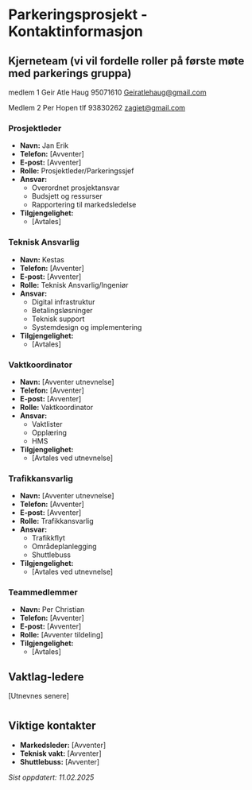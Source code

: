 # Parkeringsprosjekt - Kontaktinformasjon

## Kjerneteam (vi vil fordelle roller på første møte med parkerings gruppa)

medlem 1 
Geir Atle Haug 95071610 Geiratlehaug@gmail.com 

Medlem 2
Per Hopen tlf 93830262 zagiet@gmail.com



### Prosjektleder

- **Navn:** Jan Erik
- **Telefon:** [Avventer]
- **E-post:** [Avventer]
- **Rolle:** Prosjektleder/Parkeringssjef
- **Ansvar:**
  * Overordnet prosjektansvar
  * Budsjett og ressurser
  * Rapportering til markedsledelse
- **Tilgjengelighet:** 
  * [Avtales]

### Teknisk Ansvarlig

- **Navn:** Kestas
- **Telefon:** [Avventer]
- **E-post:** [Avventer]
- **Rolle:** Teknisk Ansvarlig/Ingeniør
- **Ansvar:**
  * Digital infrastruktur
  * Betalingsløsninger
  * Teknisk support
  * Systemdesign og implementering
- **Tilgjengelighet:**
  * [Avtales]

### Vaktkoordinator

- **Navn:** [Avventer utnevnelse]
- **Telefon:** [Avventer]
- **E-post:** [Avventer]
- **Rolle:** Vaktkoordinator
- **Ansvar:**
  * Vaktlister
  * Opplæring
  * HMS
- **Tilgjengelighet:**
  * [Avtales ved utnevnelse]

### Trafikkansvarlig

- **Navn:** [Avventer utnevnelse]
- **Telefon:** [Avventer]
- **E-post:** [Avventer]
- **Rolle:** Trafikkansvarlig
- **Ansvar:**
  * Trafikkflyt
  * Områdeplanlegging
  * Shuttlebuss
- **Tilgjengelighet:**
  * [Avtales ved utnevnelse]

### Teammedlemmer

- **Navn:** Per Christian
- **Telefon:** [Avventer]
- **E-post:** [Avventer]
- **Rolle:** [Avventer tildeling]
- **Tilgjengelighet:** 
  * [Avtales]

## Vaktlag-ledere

[Utnevnes senere]

# 

## Viktige kontakter

- **Markedsleder:** [Avventer]
- **Teknisk vakt:** [Avventer]
- **Shuttlebuss:** [Avventer]

*Sist oppdatert: 11.02.2025*

